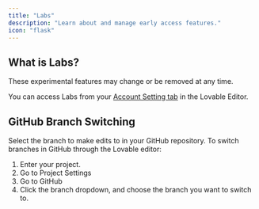 ```yaml
---
title: "Labs"
description: "Learn about and manage early access features."
icon: "flask"
---
```


## What is Labs?

These experimental features may change or be removed at any time.

You can access Labs from your [Account Setting tab](https://lovable.dev/settings/account) in the Lovable Editor.

## **GitHub Branch Switching**

Select the branch to make edits to in your GitHub repository. To switch branches in GitHub through the Lovable editor:

1. Enter your project.
2. Go to Project Settings
3. Go to GitHub
4. Click the branch dropdown, and choose the branch you want to switch to.